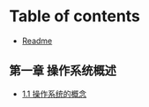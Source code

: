 # Table of contents

* [Readme](README.md)

## 第一章 操作系统概述 <a id="cao-zuo-xi-tong-gai-shu"></a>

* [1.1 操作系统的概念](cao-zuo-xi-tong-gai-shu/untitled.md)

